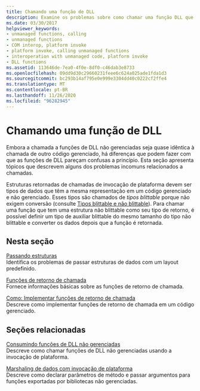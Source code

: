 ```yaml
---
title: Chamando uma função de DLL
description: Examine os problemas sobre como chamar uma função DLL que pode parecer confusa. O processo de chamada de função difere dependendo se o tipo de retorno é blittable.
ms.date: 03/30/2017
helpviewer_keywords:
- unmanaged functions, calling
- unmanaged functions
- COM interop, platform invoke
- platform invoke, calling unmanaged functions
- interoperation with unmanaged code, platform invoke
- DLL functions
ms.assetid: 113646de-7ea0-4f0e-8df0-c46dab3e8733
ms.openlocfilehash: 09dd9d30c29660231feee6c624a025ade1fda1d3
ms.sourcegitcommit: bc293b14af795e0e999e3304dd40c0222cf2ffe4
ms.translationtype: MT
ms.contentlocale: pt-BR
ms.lasthandoff: 11/26/2020
ms.locfileid: "96282945"
---
```

# <a name="calling-a-dll-function"></a>Chamando uma função de DLL

Embora a chamada a funções de DLL não gerenciadas seja quase idêntica à chamada de outro código gerenciado, há diferenças que podem fazer com que as funções de DLL pareçam confusas a princípio. Esta seção apresenta tópicos que descrevem alguns dos problemas incomuns relacionados a chamadas.  
  
 Estruturas retornadas de chamadas de invocação de plataforma devem ser tipos de dados que têm a mesma representação em um código gerenciado e não gerenciado. Esses tipos são chamados de *tipos blittable* porque não exigem conversão (consulte [Tipos blittable e não blittable](blittable-and-non-blittable-types.md)). Para chamar uma função que tem uma estrutura não blittable como seu tipo de retorno, é possível definir um tipo de auxiliar blittable do mesmo tamanho do tipo não blittable e converter os dados depois que a função é retornada.  
  
## <a name="in-this-section"></a>Nesta seção  

 [Passando estruturas](passing-structures.md)  
 Identifica os problemas de passar estruturas de dados com um layout predefinido.  
  
 [Funções de retorno de chamada](callback-functions.md)  
 Fornece informações básicas sobre as funções de retorno de chamada.  
  
 [Como: Implementar funções de retorno de chamada](how-to-implement-callback-functions.md)  
 Descreve como implementar funções de retorno de chamada em um código gerenciado.  
  
## <a name="related-sections"></a>Seções relacionadas  

 [Consumindo funções de DLL não gerenciadas](consuming-unmanaged-dll-functions.md)  
 Descreve como chamar funções de DLL não gerenciadas usando a invocação de plataforma.  
  
 [Marshaling de dados com invocação de plataforma](marshaling-data-with-platform-invoke.md)  
 Descreve como declarar parâmetros de método e passar argumentos para funções exportadas por bibliotecas não gerenciadas.
